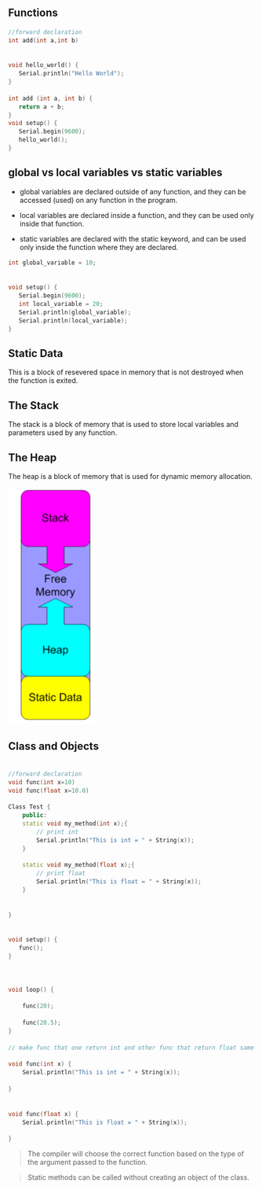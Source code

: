## Functions 


```C++
//forward declaration
int add(int a,int b)


void hello_world() {
   Serial.println("Hello World");
}   

int add (int a, int b) {
   return a + b;
}
void setup() {
   Serial.begin(9600);
   hello_world();
}
```

## global vs local variables vs static variables
 - global variables are declared outside of any function, and they can be accessed (used) on any function in the program.

- local variables are declared inside a function, and they can be used only inside that function.

- static variables are declared with the static keyword, and can be used only inside the function where they are declared.

```C++
int global_variable = 10;


void setup() {
   Serial.begin(9600);
   int local_variable = 20;
   Serial.println(global_variable);
   Serial.println(local_variable);
}
```
## Static Data 

This is a block of resevered space in memory that is not destroyed when the function is exited. 


## The  Stack

The stack is a block of memory that is used to store local variables and parameters used by any function.

## The Heap

The heap is a block of memory that is used for dynamic memory allocation. 


![Memory](./images/memory.png) 

## Class and Objects


```C++

//forward declaration
void func(int x=10)
void func(float x=10.0)

Class Test {
    public:
    static void my_method(int x);{
        // print int 
        Serial.println("This is int = " + String(x));
    }
    
    static void my_method(float x);{
        // print float 
        Serial.println("This is float = " + String(x));
    }


}


void setup() {
   func();
}



void loop() {

    func(20);

    func(20.5);
}

// make func that one return int and other func that return float same name

void func(int x) {
    Serial.println("This is int = " + String(x));

}           


void func(float x) {
    Serial.println("This is float = " + String(x));

}           

```

> The compiler will choose the correct function based on the type of the argument passed to the function.


> Static methods can be called without creating an object of the class.
